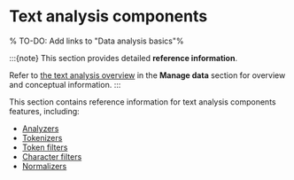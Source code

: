 # Text analysis components

% TO-DO: Add links to "Data analysis basics"%

:::{note}
This section provides detailed **reference information**.

Refer to [the text analysis overview](docs-content://manage-data/data-store/text-analysis.md) in the **Manage data** section for overview and conceptual information.
:::

This section contains reference information for text analysis components features, including:

* [Analyzers](/reference/data-analysis/text-analysis/analyzer-reference.md)
* [Tokenizers](/reference/data-analysis/text-analysis/tokenizer-reference.md)
* [Token filters](/reference/data-analysis/text-analysis/token-filter-reference.md)
* [Character filters](/reference/data-analysis/text-analysis/character-filter-reference.md)
* [Normalizers](/reference/data-analysis/text-analysis/normalizers.md)
